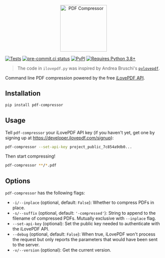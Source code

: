 <p align="center">
  <img src="https://raw.githubusercontent.com/janosh/pdf-compressor/main/assets/pdf-compressor.svg" alt="PDF Compressor" height=150>
</p>

<p align="center">

[![Tests](https://github.com/janosh/pdf-compressor/workflows/Tests/badge.svg)](https://github.com/janosh/pdf-compressor/actions)
[![pre-commit.ci status](https://results.pre-commit.ci/badge/github/janosh/pdf-compressor/main.svg)](https://results.pre-commit.ci/latest/github/janosh/pdf-compressor/main)
[![PyPI](https://img.shields.io/pypi/v/pdf-compressor)](https://pypi.org/project/pdf-compressor)
[![Requires Python 3.8+](https://img.shields.io/badge/Python-3.8+-blue.svg)](https://python.org/downloads)

</p>

> The code in `ilovepdf.py` was inspired by Andrea Bruschi's [`pylovepdf`](https://github.com/AndyCyberSec/pylovepdf).

Command line PDF compression powered by the free [iLovePDF API](https://developer.ilovepdf.com).

## Installation

```sh
pip install pdf-compressor
```

## Usage

Tell `pdf-compressor` your iLovePDF API key (if you haven't yet, get one by signing up at <https://developer.ilovepdf.com/signup>):

```sh
pdf-compressor --set-api-key project_public_7c854a9db0...
```

Then start compressing!

```sh
pdf-compressor **/*.pdf
```

## Options

`pdf-compressor` has the following flags:

- `-i/--inplace` (optional, default: `False`): Whether to compress PDFs in place.
- `-s/--suffix` (optional, default: `'-compressed'`): String to append to the filename of compressed PDFs. Mutually exclusive with `--inplace` flag.
- `--set-api-key` (optional): Set the public key needed to authenticate with the iLovePDF API.
- `--debug` (optional, default: `False`): When true, iLovePDF won't process the request but only reports the parameters that would have been sent to the server.
- `-v/--version` (optional): Get the current version.
